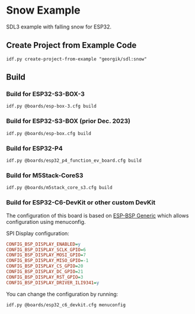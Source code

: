 # Snow Example

SDL3 example with falling snow for ESP32.

## Create Project from Example Code

```shell
idf.py create-project-from-example "georgik/sdl:snow"
```

## Build

### Build for ESP32-S3-BOX-3

```shell
idf.py @boards/esp-box-3.cfg build
```

### Build for ESP32-S3-BOX (prior Dec. 2023)

```shell
idf.py @boards/esp-box.cfg build
```

### Build for ESP32-P4

```shell
idf.py @boards/esp32_p4_function_ev_board.cfg build
```

### Build for M5Stack-CoreS3

```shell
idf.py @boards/m5stack_core_s3.cfg build
```

### Build for ESP32-C6-DevKit or other custom DevKit

The configuration of this board is based on [ESP-BSP Generic](https://developer.espressif.com/blog/using-esp-bsp-with-devkits/) which allows configuration using menuconfig.

SPI Display configuration:

```ini
CONFIG_BSP_DISPLAY_ENABLED=y
CONFIG_BSP_DISPLAY_SCLK_GPIO=6
CONFIG_BSP_DISPLAY_MOSI_GPIO=7
CONFIG_BSP_DISPLAY_MISO_GPIO=-1
CONFIG_BSP_DISPLAY_CS_GPIO=20
CONFIG_BSP_DISPLAY_DC_GPIO=21
CONFIG_BSP_DISPLAY_RST_GPIO=3
CONFIG_BSP_DISPLAY_DRIVER_ILI9341=y
```

You can change the configuration by running:

```shell
idf.py @boards/esp32_c6_devkit.cfg menuconfig
```
